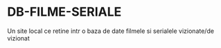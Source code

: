 # DB-FILME-SERIALE
Un site local ce retine intr o baza de date filmele si serialele vizionate/de vizionat
